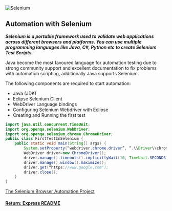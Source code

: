 ![Selenium](https://i2.wp.com/learn-automation.com/wp-content/uploads/2015/08/Cross-browser-testing-in-Selenium-Webdriver.png?fit=525%2C333)
## Automation with Selenium

___Selenium is a portable framework used to validate web applications across different browsers and platforms. You can use multiple programming languages like Java, C#, Python etc to create Selenium Test Scripts.___

Java become the most favoured language for automation testing due to strong community support and excellent documentation to fix problems with automation scripting, additionally Java supports Selenium.

The following components are required to start automation:
- Java (JDK)
- Eclipse Selenium Client
- WebDriver Language bindings
- Configuring Selenium Webdriver with Eclipse
- Creating and Running the first test

```java
import java.util.concurrent.TimeUnit;
import org.openqa.selenium.WebDriver;
import org.openqa.selenium.chrome.ChromeDriver;
public class FirstTestInSelenium {
    public static void main(String[] args) {
        System.setProperty(“webdriver.chrome.driver”, “.\\Driver\\chromedriver.exe”);
        WebDriver driver=new ChromeDriver();
        driver.manage().timeouts().implicitlyWait(10, TimeUnit.SECONDS);
        driver.manage().window().maximize();
        driver.get(“https://www.google.com");
        driver.close();
    }
}
```

[The Selenium Browser Automation Project](https://www.selenium.dev/documentation/en/)

#### [Return: Express README](../../README.md)
